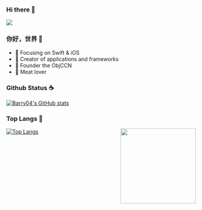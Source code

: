 ### Hi there 👋

<!--
**Barry04/Barry04** is a ✨ _special_ ✨ repository because its `README.md` (this file) appears on your GitHub profile.

Here are some ideas to get you started:

- 🔭 I’m currently working on ...
- 🌱 I’m currently learning ...
- 👯 I’m looking to collaborate on ...
- 🤔 I’m looking for help with ...
- 💬 Ask me about ...
- 📫 How to reach me: ...
- 😄 Pronouns: ...
- ⚡ Fun fact: ...
-->

<img src="https://img.shields.io/badge/Twitter-1DA1F2?style=for-the-badge&logo=twitter&logoColor=white" />



### 你好，世界 👋

- :orange_book: Focusing on Swift & iOS
- :hammer: Creator of applications and frameworks
- :ram: Founder the ObjCCN
- :meat_on_bone: Meat lover
### Github Status :coffee:

[![Barry04's GitHub stats](https://github-readme-stats.vercel.app/api?username=Barry04&theme=flag-india&show_icons=true)](https://github.com/anuraghazra/github-readme-stats)

### Top Langs 🔭

<img align='Right' src="https://profile-counter.glitch.me/Barry04/count.svg" width="200">

[![Top Langs](https://github-readme-stats.vercel.app/api/top-langs/?username=Barry04&layout=compact)](https://github.com/anuraghazra/github-readme-stats)
